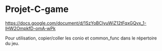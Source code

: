 # Projet-C-game
https://docs.google.com/document/d/1SzYoBClyuWiZ12tFqxGQvx_1-lHW2OmpkfD-omA-wPk

Pour utilisation, copier/coller les conio et common_func dans le répertoire du jeu.
